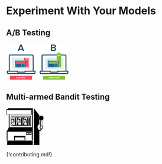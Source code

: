 # Experiment With Your Models
## A/B Testing

![AB Testing](/img/ab-testing-170x100.png)

## Multi-armed Bandit Testing

![Multi-armbed Bandit Testing](/img/multi-armed-bandit-101x100.png)

{!contributing.md!}
